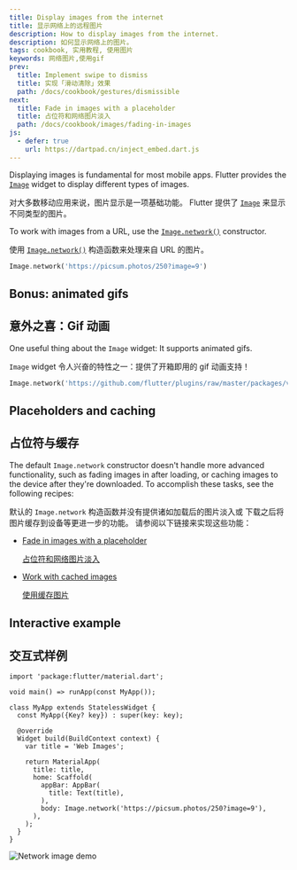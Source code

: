 ```yaml
---
title: Display images from the internet
title: 显示网络上的远程图片
description: How to display images from the internet.
description: 如何显示网络上的图片。
tags: cookbook, 实用教程, 使用图片
keywords: 网络图片,使用gif
prev:
  title: Implement swipe to dismiss
  title: 实现「滑动清除」效果
  path: /docs/cookbook/gestures/dismissible
next:
  title: Fade in images with a placeholder
  title: 占位符和网络图片淡入
  path: /docs/cookbook/images/fading-in-images
js:
  - defer: true
    url: https://dartpad.cn/inject_embed.dart.js
---
```


Displaying images is fundamental for most mobile apps.
Flutter provides the [`Image`][] widget to
display different types of images.

对大多数移动应用来说，图片显示是一项基础功能。
Flutter 提供了 [`Image`][] 来显示不同类型的图片。

To work with images from a URL, use the
[`Image.network()`][] constructor.

使用 [`Image.network()`][] 构造函数来处理来自 URL 的图片。

<!-- skip -->
```dart
Image.network('https://picsum.photos/250?image=9')
```

## Bonus: animated gifs

## 意外之喜：Gif 动画

One useful thing about the `Image` widget:
It supports animated gifs.

`Image` widget 令人兴奋的特性之一：提供了开箱即用的 gif 动画支持！

<!-- skip -->
```dart
Image.network('https://github.com/flutter/plugins/raw/master/packages/video_player/video_player/doc/demo_ipod.gif?raw=true');
```

## Placeholders and caching

## 占位符与缓存

The default `Image.network` constructor doesn't handle more advanced
functionality, such as fading images in after loading, or caching images
to the device after they're downloaded. To accomplish these tasks, see
the following recipes:

默认的 `Image.network` 构造函数并没有提供诸如加载后的图片淡入或
下载之后将图片缓存到设备等更进一步的功能。
请参阅以下链接来实现这些功能：

* [Fade in images with a placeholder][]
  
  [占位符和网络图片淡入][Fade in images with a placeholder]
  
* [Work with cached images][]
  
  [使用缓存图片][Work with cached images]

## Interactive example

## 交互式样例

```run-dartpad:theme-light:mode-flutter:run-true:width-100%:height-600px:split-60:ga_id-interactive_example:null_safety-true
import 'package:flutter/material.dart';

void main() => runApp(const MyApp());

class MyApp extends StatelessWidget {
  const MyApp({Key? key}) : super(key: key);

  @override
  Widget build(BuildContext context) {
    var title = 'Web Images';

    return MaterialApp(
      title: title,
      home: Scaffold(
        appBar: AppBar(
          title: Text(title),
        ),
        body: Image.network('https://picsum.photos/250?image=9'),
      ),
    );
  }
}
```

<noscript>
  <img src="/assets/images/docs/cookbook/network-image.png" alt="Network image demo" class="site-mobile-screenshot" />
</noscript>


[Fade in images with a placeholder]: {{site.url}}/cookbook/images/fading-in-images
[`Image`]: {{site.api}}/flutter/widgets/Image-class.html
[`Image.network()`]: {{site.api}}/flutter/widgets/Image/Image.network.html
[Work with cached images]: {{site.url}}/cookbook/images/cached-images
